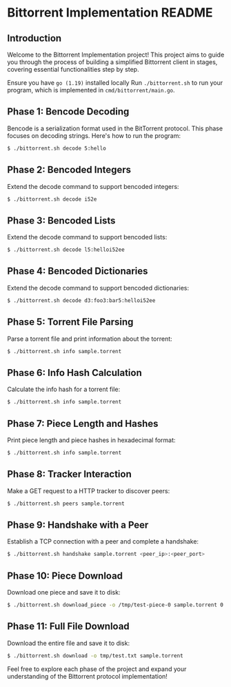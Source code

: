 
# Bittorrent Implementation README

## Introduction

Welcome to the Bittorrent Implementation project! This project aims to guide you through the process of building a simplified Bittorrent client in stages, covering essential functionalities step by step.

Ensure you have `go (1.19)` installed locally
Run `./bittorrent.sh` to run your program, which is implemented in
   `cmd/bittorrent/main.go`.




## Phase 1: Bencode Decoding

Bencode is a serialization format used in the BitTorrent protocol. This phase focuses on decoding strings. Here's how to run the program:

```bash
$ ./bittorrent.sh decode 5:hello
```

## Phase 2: Bencoded Integers

Extend the decode command to support bencoded integers:

```bash
$ ./bittorrent.sh decode i52e
```

## Phase 3: Bencoded Lists

Extend the decode command to support bencoded lists:

```bash
$ ./bittorrent.sh decode l5:helloi52ee
```

## Phase 4: Bencoded Dictionaries

Extend the decode command to support bencoded dictionaries:

```bash
$ ./bittorrent.sh decode d3:foo3:bar5:helloi52ee
```

## Phase 5: Torrent File Parsing

Parse a torrent file and print information about the torrent:

```bash
$ ./bittorrent.sh info sample.torrent
```

## Phase 6: Info Hash Calculation

Calculate the info hash for a torrent file:

```bash
$ ./bittorrent.sh info sample.torrent
```

## Phase 7: Piece Length and Hashes

Print piece length and piece hashes in hexadecimal format:

```bash
$ ./bittorrent.sh info sample.torrent
```

## Phase 8: Tracker Interaction

Make a GET request to a HTTP tracker to discover peers:

```bash
$ ./bittorrent.sh peers sample.torrent
```

## Phase 9: Handshake with a Peer

Establish a TCP connection with a peer and complete a handshake:

```bash
$ ./bittorrent.sh handshake sample.torrent <peer_ip>:<peer_port>
```

## Phase 10: Piece Download

Download one piece and save it to disk:

```bash
$ ./bittorrent.sh download_piece -o /tmp/test-piece-0 sample.torrent 0
```

## Phase 11: Full File Download

Download the entire file and save it to disk:

```bash
$ ./bittorrent.sh download -o tmp/test.txt sample.torrent
``` 

Feel free to explore each phase of the project and expand your understanding of the Bittorrent protocol implementation!
